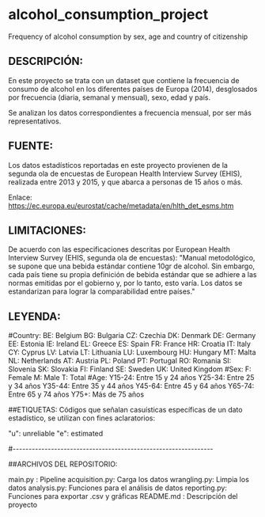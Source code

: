 # alcohol_consumption_project
Frequency of alcohol consumption by sex, age and country of citizenship

## DESCRIPCIÓN:
En este proyecto se trata con un dataset que contiene la frecuencia de consumo de alcohol en los diferentes países de Europa (2014), desglosados por frecuencia (diaria, semanal y mensual), sexo, edad y país.

Se analizan los datos correspondientes a frecuencia mensual, por ser más representativos.

## FUENTE:
Los datos estadísticos reportadas en este proyecto provienen de la segunda ola de encuestas de  European Health Interview Survey (EHIS), realizada entre 2013 y 2015, y que abarca a personas de 15 años o más.

Enlace: https://ec.europa.eu/eurostat/cache/metadata/en/hlth_det_esms.htm

## LIMITACIONES:
De acuerdo con las especificaciones descritas por European Health Interview Survey (EHIS, segunda ola de encuestas):
"Manual metodológico, se supone que una bebida estándar contiene 10gr de alcohol. Sin embargo, cada país tiene su propia definición de bebida estándar que se adhiere a las normas emitidas por el gobierno y, por lo tanto, esto varía. Los datos se estandarizan para lograr la comparabilidad entre países."

## LEYENDA:
#Country:
BE: Belgium
BG: Bulgaria
CZ: Czechia
DK: Denmark
DE: Germany
EE: Estonia
IE: Ireland
EL: Greece
ES: Spain
FR: France
HR: Croatia
IT: Italy
CY: Cyprus
LV: Latvia
LT: Lithuania
LU: Luxembourg
HU: Hungary
MT: Malta
NL: Netherlands
AT: Austria
PL: Poland
PT: Portugal
RO: Romania
SI: Slovenia
SK: Slovakia
FI: Finland
SE: Sweden
UK: United Kingdom
#Sex:
F: Female
M: Male
T: Total
#Age:
Y15-24: Entre 15 y 24 años
Y25-34: Entre 25 y 34 años
Y35-44: Entre 35 y 44 años
Y45-64: Entre 45 y 64 años
Y65-74: Entre 65 y 74 años
Y75+: Más de 75 años

##ETIQUETAS:
Códigos que señalan casuísticas específicas de un dato estadístico, se utilizan con fines aclaratorios:

"u": unreliable
"e": estimated

#---------------------------------------------------------------

##ARCHIVOS DEL REPOSITORIO:

main.py : Pipeline
acquisition.py: Carga los datos
wrangling.py: Limpia los datos
analysis.py: Funciones para el análisis de datos
reporting.py: Funciones para exportar .csv y gráficas
README.md : Descripción del proyecto
